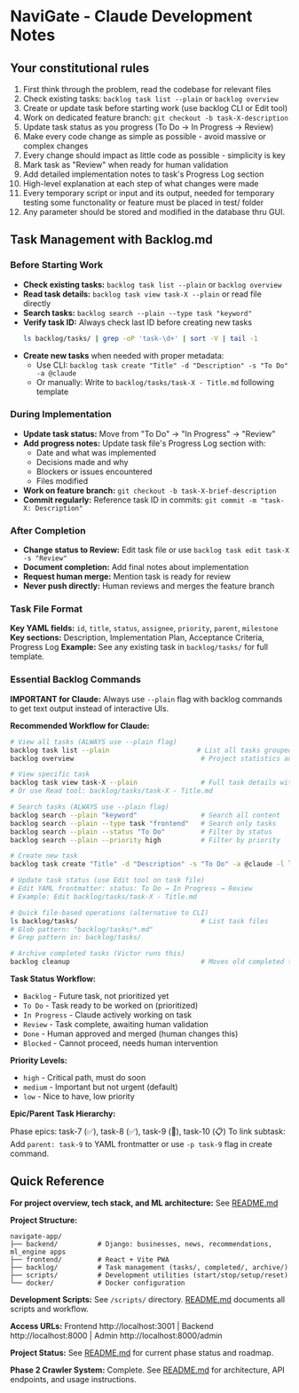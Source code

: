 # NaviGate - Claude Development Notes

## Your constitutional rules

1. First think through the problem, read the codebase for relevant files
2. Check existing tasks: `backlog task list --plain` or `backlog overview`
3. Create or update task before starting work (use backlog CLI or Edit tool)
4. Work on dedicated feature branch: `git checkout -b task-X-description`
5. Update task status as you progress (To Do → In Progress → Review)
6. Make every code change as simple as possible - avoid massive or complex changes
7. Every change should impact as little code as possible - simplicity is key
8. Mark task as "Review" when ready for human validation
9. Add detailed implementation notes to task's Progress Log section
10. High-level explanation at each step of what changes were made
11. Every temporary script or input and its output, needed for temporary testing some functonality or feature must be placed in test/ folder
12. Any parameter should be stored and modified in the database thru GUI.

## Task Management with Backlog.md

### Before Starting Work
- **Check existing tasks:** `backlog task list --plain` or `backlog overview`
- **Read task details:** `backlog task view task-X --plain` or read file directly
- **Search tasks:** `backlog search --plain --type task "keyword"`
- **Verify task ID:** Always check last ID before creating new tasks
  ```bash
  ls backlog/tasks/ | grep -oP 'task-\d+' | sort -V | tail -1
  ```
- **Create new tasks** when needed with proper metadata:
  - Use CLI: `backlog task create "Title" -d "Description" -s "To Do" -a @claude`
  - Or manually: Write to `backlog/tasks/task-X - Title.md` following template

### During Implementation
- **Update task status:** Move from "To Do" → "In Progress" → "Review"
- **Add progress notes:** Update task file's Progress Log section with:
  - Date and what was implemented
  - Decisions made and why
  - Blockers or issues encountered
  - Files modified
- **Work on feature branch:** `git checkout -b task-X-brief-description`
- **Commit regularly:** Reference task ID in commits: `git commit -m "task-X: Description"`

### After Completion
- **Change status to Review:** Edit task file or use `backlog task edit task-X -s "Review"`
- **Document completion:** Add final notes about implementation
- **Request human merge:** Mention task is ready for review
- **Never push directly:** Human reviews and merges the feature branch

### Task File Format

**Key YAML fields:** `id`, `title`, `status`, `assignee`, `priority`, `parent`, `milestone`
**Key sections:** Description, Implementation Plan, Acceptance Criteria, Progress Log
**Example:** See any existing task in `backlog/tasks/` for full template.

### Essential Backlog Commands

**IMPORTANT for Claude:** Always use `--plain` flag with backlog commands to get text output instead of interactive UIs.

**Recommended Workflow for Claude:**

```bash
# View all tasks (ALWAYS use --plain flag)
backlog task list --plain                      # List all tasks grouped by status
backlog overview                                # Project statistics and health metrics

# View specific task
backlog task view task-X --plain                # Full task details with formatting
# Or use Read tool: backlog/tasks/task-X - Title.md

# Search tasks (ALWAYS use --plain flag)
backlog search --plain "keyword"                # Search all content
backlog search --plain --type task "frontend"   # Search only tasks
backlog search --plain --status "To Do"         # Filter by status
backlog search --plain --priority high          # Filter by priority

# Create new task
backlog task create "Title" -d "Description" -s "To Do" -a @claude -l label1,label2 -p high

# Update task status (use Edit tool on task file)
# Edit YAML frontmatter: status: To Do → In Progress → Review
# Example: Edit backlog/tasks/task-X - Title.md

# Quick file-based operations (alternative to CLI)
ls backlog/tasks/                               # List task files
# Glob pattern: "backlog/tasks/*.md"
# Grep pattern in: backlog/tasks/

# Archive completed tasks (Victor runs this)
backlog cleanup                                 # Moves old completed tasks to archive
```

**Task Status Workflow:**
- `Backlog` - Future task, not prioritized yet
- `To Do` - Task ready to be worked on (prioritized)
- `In Progress` - Claude actively working on task
- `Review` - Task complete, awaiting human validation
- `Done` - Human approved and merged (human changes this)
- `Blocked` - Cannot proceed, needs human intervention

**Priority Levels:**
- `high` - Critical path, must do soon
- `medium` - Important but not urgent (default)
- `low` - Nice to have, low priority

**Epic/Parent Task Hierarchy:**

Phase epics: task-7 (✅), task-8 (✅), task-9 (🔄), task-10 (📋)
To link subtask: Add `parent: task-9` to YAML frontmatter or use `-p task-9` flag in create command.

## Quick Reference

**For project overview, tech stack, and ML architecture:** See [README.md](README.md)

**Project Structure:**
```
navigate-app/
├── backend/          # Django: businesses, news, recommendations, ml_engine apps
├── frontend/         # React + Vite PWA
├── backlog/          # Task management (tasks/, completed/, archive/)
├── scripts/          # Development utilities (start/stop/setup/reset)
└── docker/           # Docker configuration
```

**Development Scripts:** See `/scripts/` directory. [README.md](README.md) documents all scripts and workflow.

**Access URLs:** Frontend http://localhost:3001 | Backend http://localhost:8000 | Admin http://localhost:8000/admin

**Project Status:** See [README.md](README.md) for current phase status and roadmap.

**Phase 2 Crawler System:** Complete. See [README.md](README.md) for architecture, API endpoints, and usage instructions.